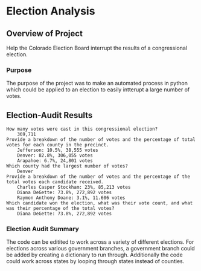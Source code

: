 # Election Analysis 

## Overview of Project
Help the Colorado Election Board interrupt the results of a congressional election. 

### Purpose
The purpose of the project was to make an automated process in python which could be applied to an election to easily intterupt a large number of votes. 

## Election-Audit Results
    How many votes were cast in this congressional election? 
        369,711
    Provide a breakdown of the number of votes and the percentage of total votes for each county in the precinct.
        Jefferson: 10.5%, 38,555 votes
        Denver: 82.8%, 306,055 votes
        Arapahoe: 6.7%, 24,801 votes
    Which county had the largest number of votes? 
        Denver 
    Provide a breakdown of the number of votes and the percentage of the total votes each candidate received.       
        Charles Casper Stockham: 23%, 85,213 votes
        Diana DeGette: 73.8%, 272,892 votes
        Raymon Anthony Doane: 3.1%, 11.606 votes
    Which candidate won the election, what was their vote count, and what was their percentage of the total votes?
        Diana DeGette: 73.8%, 272,892 votes

### Election Audit Summary
The code can be editited to work across a variety of different elections. For elections across various government branches, a government branch could be added by creating a dictionary to run through. Additionally the code could work across states by looping through states instead of counties. 
